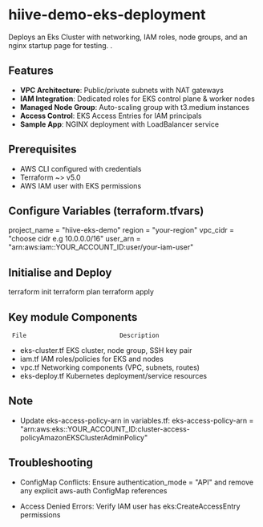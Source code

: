 # hiive-demo-eks-deployment

Deploys an Eks Cluster with networking, IAM roles, node groups, and an nginx startup page for testing.
.
## Features
- **VPC Architecture**: Public/private subnets with NAT gateways
- **IAM Integration**: Dedicated roles for EKS control plane & worker nodes
- **Managed Node Group**: Auto-scaling group with t3.medium instances
- **Access Control**: EKS Access Entries for IAM principals
- **Sample App**: NGINX deployment with LoadBalancer service

## Prerequisites
- AWS CLI configured with credentials
- Terraform ~> v5.0
- AWS IAM user with EKS permissions


## Configure Variables (terraform.tfvars)

 project_name = "hiive-eks-demo"
 region       = "your-region"
 vpc_cidr     = "choose cidr e.g 10.0.0.0/16"
 user_arn     = "arn:aws:iam::YOUR_ACCOUNT_ID:user/your-iam-user"

## Initialise and Deploy
 
 terraform init 
 terraform plan
 terraform apply 

## Key module Components

     File	                       Description
* eks-cluster.tf	              EKS cluster, node group, SSH key pair
* iam.tf	                      IAM roles/policies for EKS and nodes
* vpc.tf                      	Networking components (VPC, subnets, routes)
* eks-deploy.tf               	Kubernetes deployment/service resources

## Note
 
* Update
 eks-access-policy-arn in variables.tf:
 eks-access-policy-arn = "arn:aws:eks::YOUR_ACCOUNT_ID:cluster-access-policyAmazonEKSClusterAdminPolicy"


## Troubleshooting

* ConfigMap Conflicts: Ensure authentication_mode = "API" and remove any explicit aws-auth ConfigMap references

* Access Denied Errors: Verify IAM user has eks:CreateAccessEntry permissions
